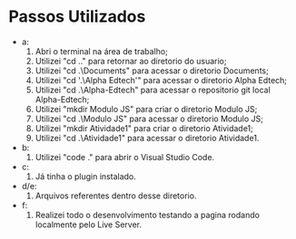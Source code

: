 # Passos Utilizados
* a:
    1. Abri o terminal na área de trabalho;
    2. Utilizei "cd .." para retornar ao diretorio do usuario;
    3. Utilizei "cd .\Documents\" para acessar o diretorio Documents;
    4. Utilizei "cd '.\Alpha Edtech\'" para acessar o diretorio Alpha Edtech;
    5. Utilizei "cd .\Alpha-Edtech\" para acessar o repositorio git local Alpha-Edtech;
    6. Utilizei "mkdir Modulo JS" para criar o diretorio Modulo JS;
    7. Utilizei "cd .\Modulo JS\" para acessar o diretorio Modulo JS;
    8. Utilizei "mkdir Atividade1" para criar o diretorio Atividade1;
    9. Utilizei "cd .\Atividade1\" para acessar o diretorio Atividade1.
* b:
    1. Utilizei "code ." para abrir o Visual Studio Code.   
* c:
    1. Já tinha o plugin instalado.
* d/e: 
    1. Arquivos referentes dentro desse diretorio.
* f:
    1. Realizei todo o desenvolvimento testando a pagina rodando localmente pelo Live Server.